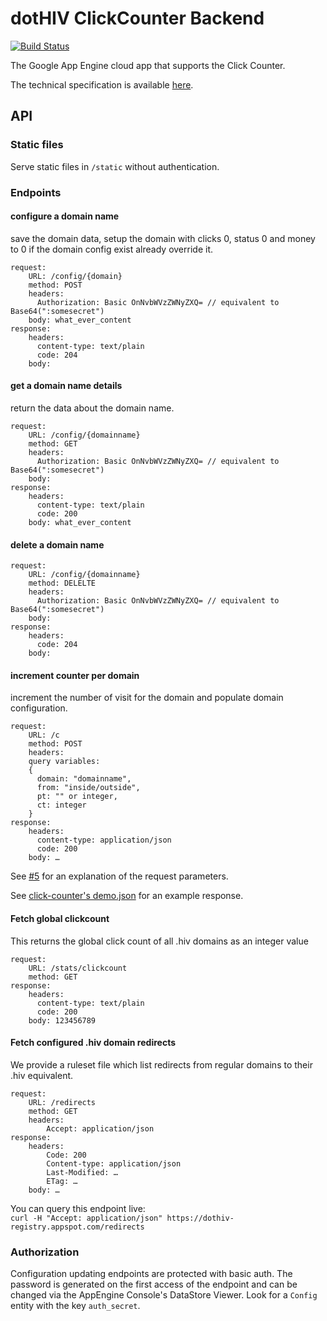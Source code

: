 # dotHIV ClickCounter Backend

[![Build Status](https://travis-ci.org/dothiv/clickcounter-backend.svg)](https://travis-ci.org/dothiv/clickcounter-backend)

The Google App Engine cloud app that supports the Click Counter.

The technical specification is available [here](https://docs.google.com/document/d/18N4WNGfieNwkS7Nfb518ok7tvOO4bGWwl-0EqdoqIrM).

## API

### Static files

Serve static files in `/static` without authentication.

### Endpoints

#### configure a domain name

save the domain data, setup the domain with clicks 0, status 0 and money to 0 if the domain config exist already override it.

    request:
        URL: /config/{domain}
        method: POST
        headers:
          Authorization: Basic OnNvbWVzZWNyZXQ= // equivalent to Base64(":somesecret")
        body: what_ever_content
    response:
        headers:
          content-type: text/plain
          code: 204
        body:

#### get a domain name details

return the data about the domain name.
    
    request:
        URL: /config/{domainname}
        method: GET
        headers:
          Authorization: Basic OnNvbWVzZWNyZXQ= // equivalent to Base64(":somesecret")
        body:
    response:
        headers:
          content-type: text/plain
          code: 200
        body: what_ever_content


#### delete a domain name
     
    request:
        URL: /config/{domainname}
        method: DELELTE
        headers:
          Authorization: Basic OnNvbWVzZWNyZXQ= // equivalent to Base64(":somesecret")
        body:
    response:
        headers:
          code: 204
        body:

#### increment counter per domain

increment the number of visit for the domain and populate domain configuration.

    request:
        URL: /c
        method: POST
        headers:
        query variables:
        {
          domain: "domainname",
          from: "inside/outside",
          pt: "" or integer,
          ct: integer
        }
    response:
        headers:
          content-type: application/json
          code: 200
        body: …

See [#5](https://github.com/dothiv/clickcounter-backend/pull/5) for an explanation of the request parameters.

See [click-counter's demo.json](https://github.com/dothiv/clickcounter/blob/master/develop/demo.json) for an example response.

#### Fetch global clickcount

This returns the global click count of all .hiv domains as an integer value

    request:
        URL: /stats/clickcount
        method: GET
    response:
        headers:
          content-type: text/plain
          code: 200
        body: 123456789

#### Fetch configured .hiv domain redirects

We provide a ruleset file which list redirects from regular domains to their .hiv equivalent.

    request:
        URL: /redirects
        method: GET
        headers:
            Accept: application/json
    response:
        headers:
            Code: 200
            Content-type: application/json
            Last-Modified: …
            ETag: …
        body: …

You can query this endpoint live:  
`curl -H "Accept: application/json" https://dothiv-registry.appspot.com/redirects`

### Authorization

Configuration updating endpoints are protected with basic auth. The password is generated on the first access
of the endpoint and can be changed via the AppEngine Console's DataStore Viewer. Look for a `Config` entity with the
key `auth_secret`.
